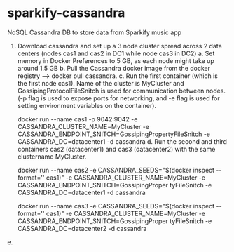 # sparkify-cassandra
 NoSQL Cassandra DB to store data from Sparkify music app

1. Download cassandra and set up a 3 node cluster spread across 2 data centers (nodes cas1 and cas2 in DC1 while node cas3 in DC2) 
  a. Set memory in Docker Preferences to 5 GB, as each node might take up around 1.5 GB
  b. Pull the Cassandra docker image from the docker registry --> docker pull cassandra. 
  c. Run the first container (which is the first node cas1). Name of the cluster is MyCluster and GossipingProtocolFileSnitch is used for communication between          nodes. (-p flag is used to expose ports for networking, and -e flag is used for setting environment variables on the container). 
     
     docker run --name cas1 -p 9042:9042 -e CASSANDRA_CLUSTER_NAME=MyCluster -e CASSANDRA_ENDPOINT_SNITCH=GossipingPropertyFileSnitch -e CASSANDRA_DC=datacenter1        -d cassandra
  d. Run the second and third containers cas2 (datacenter1) and cas3 (datacenter2) with the same clustername MyCluster. 
     
     docker run --name cas2 -e CASSANDRA_SEEDS="$(docker inspect --format='' cas1)" -e CASSANDRA_CLUSTER_NAME=MyCluster -e CASSANDRA_ENDPOINT_SNITCH=GossipingProper      tyFileSnitch -e CASSANDRA_DC=datacenter1 -d cassandra
     
     docker run --name cas3 -e CASSANDRA_SEEDS="$(docker inspect --format='' cas1)" -e CASSANDRA_CLUSTER_NAME=MyCluster -e CASSANDRA_ENDPOINT_SNITCH=GossipingProper     tyFileSnitch -e CASSANDRA_DC=datacenter2 -d cassandra
     
  e. 
